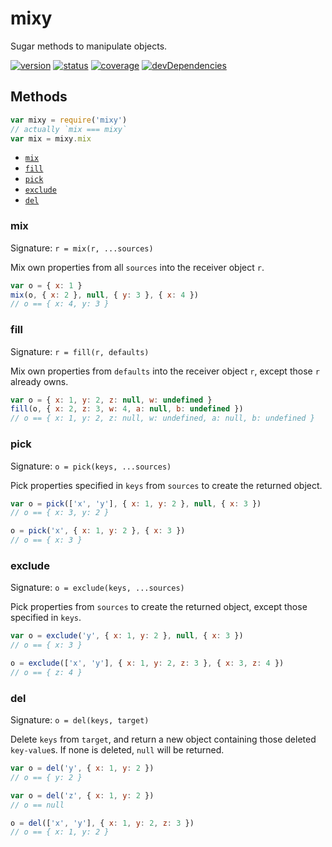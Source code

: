 # mixy
Sugar methods to manipulate objects.

[![version](https://img.shields.io/npm/v/mixy.svg)](https://www.npmjs.org/package/mixy)
[![status](https://travis-ci.org/zoubin/mixy.svg?branch=master)](https://travis-ci.org/zoubin/mixy)
[![coverage](https://img.shields.io/coveralls/zoubin/mixy.svg)](https://coveralls.io/github/zoubin/mixy)
[![devDependencies](https://david-dm.org/zoubin/mixy/dev-status.svg)](https://david-dm.org/zoubin/mixy#info=devDependencies)

## Methods

```javascript
var mixy = require('mixy')
// actually `mix === mixy`
var mix = mixy.mix

```

* [`mix`](#mix)
* [`fill`](#fill)
* [`pick`](#pick)
* [`exclude`](#exclude)
* [`del`](#del)

### mix
Signature: `r = mix(r, ...sources)`

Mix own properties from all `sources` into the receiver object `r`.

```javascript
var o = { x: 1 }
mix(o, { x: 2 }, null, { y: 3 }, { x: 4 })
// o == { x: 4, y: 3 }

```

### fill
Signature: `r = fill(r, defaults)`

Mix own properties from `defaults` into the receiver object `r`, except those `r` already owns.

```javascript
var o = { x: 1, y: 2, z: null, w: undefined }
fill(o, { x: 2, z: 3, w: 4, a: null, b: undefined })
// o == { x: 1, y: 2, z: null, w: undefined, a: null, b: undefined }

```

### pick
Signature: `o = pick(keys, ...sources)`

Pick properties specified in `keys` from `sources` to create the returned object.

```javascript
var o = pick(['x', 'y'], { x: 1, y: 2 }, null, { x: 3 })
// o == { x: 3, y: 2 }

o = pick('x', { x: 1, y: 2 }, { x: 3 })
// o == { x: 3 }

```

### exclude
Signature: `o = exclude(keys, ...sources)`

Pick properties from `sources` to create the returned object, except those specified in `keys`.

```javascript
var o = exclude('y', { x: 1, y: 2 }, null, { x: 3 })
// o == { x: 3 }

o = exclude(['x', 'y'], { x: 1, y: 2, z: 3 }, { x: 3, z: 4 })
// o == { z: 4 }

```

### del
Signature: `o = del(keys, target)`

Delete `keys` from `target`,
and return a new object containing those deleted `key-value`s.
If none is deleted, `null` will be returned.

```javascript
var o = del('y', { x: 1, y: 2 })
// o == { y: 2 }

var o = del('z', { x: 1, y: 2 })
// o == null

o = del(['x', 'y'], { x: 1, y: 2, z: 3 })
// o == { x: 1, y: 2 }

```

